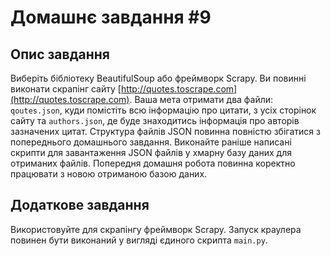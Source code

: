 # Домашнє завдання #9

## Опис завдання
Виберіть бібліотеку BeautifulSoup або фреймворк Scrapy. Ви повинні виконати скрапінг сайту [http://quotes.toscrape.com](http://quotes.toscrape.com). Ваша мета отримати два файли: `qoutes.json`, куди помістіть всю інформацію про цитати, з усіх сторінок сайту та `authors.json`, де буде знаходитись інформація про авторів зазначених цитат. Структура файлів JSON повинна повністю збігатися з попереднього домашнього завдання. Виконайте раніше написані скрипти для завантаження JSON файлів у хмарну базу даних для отриманих файлів. Попередня домашня робота повинна коректно працювати з новою отриманою базою даних.

## Додаткове завдання
Використовуйте для скрапінгу фреймворк Scrapy. Запуск краулера повинен бути виконаний у вигляді єдиного скрипта `main.py`.
